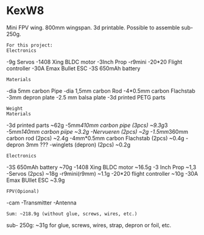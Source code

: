 # KexW8
 Mini FPV wing. 800mm wingspan. 3d printable. Possible to assemble sub-250g.

    For this project:
    Electronics
-9g Servos
-1408 Xing BLDC motor
-3Inch Prop
-r9mini
-20*20 Flight controller
-30A Emax Bullet ESC
-3S 650mAh battery 

    Materials
-dia 5mm carbon Pipe
-dia 1,5mm carbon Rod
-4*0.5mm carbon Flachstab
-3mm depron plate
-2.5 mm balsa plate
-3d printed PETG parts

    Weight
    Materials
-3d printed parts                  ~62g
-5mm*410mm carbon pipe (3pcs)      ~9.3g*3
-5mm*140mm carbon piipe            ~3.2g
-Nervueren (2pcs)                  ~2g
-1.5mm*360mm carbon rod (2pcs)     ~2.4g
-4mm*0.5mm carbon Flachstab (2pcs) ~0.4g
-depron 3mm ???
-winglets (depron) (2pcs)          ~0.2g

    Electronics
-3S 650mAh battery                  ~70g
-1408 Xing BLDC motor               ~16.5g
-3 Inch Prop                        ~1,3
-Servos (2pcs)                      ~18g
-r9mini(r9mm)                       ~1.1g
-20*20 flight controller            ~10g
-30A Emax BUllet ESC                ~3.9g

    FPV(Opional)
-cam
-Transmitter
-Antenna

    Sum: ~218.9g (without glue, screws, wires, etc.)
 sub- 250g:
 ~31g for glue, screws, wires, strap, depron or foil, etc.



